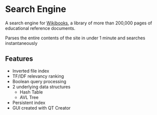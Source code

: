 # Search Engine

A search engine for [Wikibooks](wikibooks.org), a library of more than 200,000 pages of educational reference documents.

Parses the entire contents of the site in under 1 minute and searches instantaneously

## Features
- Inverted file index 
- TF/IDF relevancy ranking
- Boolean query processing
- 2 underlying data structures
  - Hash Table
  - AVL Tree
- Persistent index
- GUI created with QT Creator
